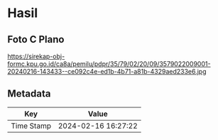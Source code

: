 # Hasil

## Foto C Plano

https://sirekap-obj-formc.kpu.go.id/ca8a/pemilu/pdpr/35/79/02/20/09/3579022009001-20240216-143433--ce092c4e-ed1b-4b71-a81b-4329aed233e6.jpg


## Metadata

| Key        | Value               |
| ---------- | ------------------- |
| Time Stamp | 2024-02-16 16:27:22 |




